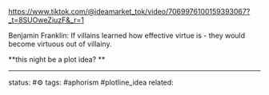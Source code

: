https://www.tiktok.com/@ideamarket_tok/video/7069976100159393067?_t=8SUOweZiuzF&_r=1

Benjamin Franklin:
If villains learned how effective virtue is - they would become virtuous out of villainy.

**this night be a plot idea? **

---
status: #⚙️ 
tags: #aphorism #plotline_idea 
related: 
